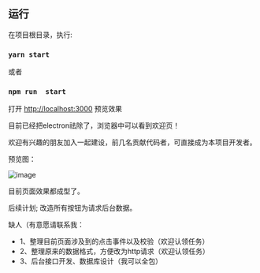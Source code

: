 
## 运行

在项目根目录，执行:

### `yarn start`

或者
### `npm run  start`


打开 [http://localhost:3000](http://localhost:3000) 预览效果

目前已经把electron祛除了，浏览器中可以看到欢迎页！

欢迎有兴趣的朋友加入一起建设，前几名贡献代码者，可直接成为本项目开发者。

预览图：

![image](https://github.com/whaty/MARTIN-ERD/blob/master/pdman.gif)

目前页面效果都成型了。

后续计划; 改造所有按钮为请求后台数据。

缺人（有意愿请联系我：
 - 1、整理目前页面涉及到的点击事件以及校验（欢迎认领任务）
 - 2、整理原来的数据格式，方便改为http请求（欢迎认领任务）
 - 3、后台接口开发、数据库设计（我可以全包）

